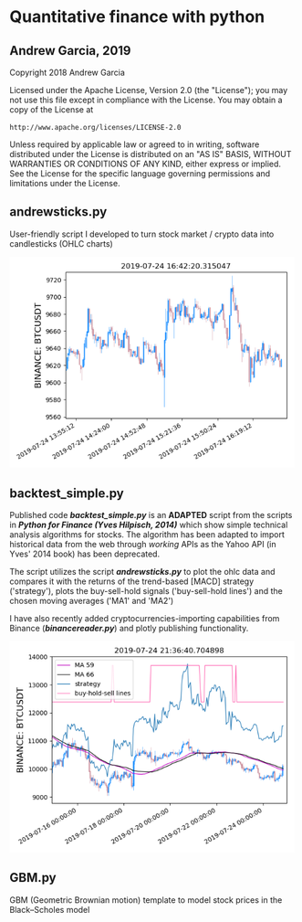 # Quantitative finance with python
## Andrew Garcia, 2019

Copyright 2018 Andrew Garcia

Licensed under the Apache License, Version 2.0 (the "License");
you may not use this file except in compliance with the License.
You may obtain a copy of the License at

    http://www.apache.org/licenses/LICENSE-2.0

Unless required by applicable law or agreed to in writing, software
distributed under the License is distributed on an "AS IS" BASIS,
WITHOUT WARRANTIES OR CONDITIONS OF ANY KIND, either express or implied.
See the License for the specific language governing permissions and
limitations under the License.

## andrewsticks.py

User-friendly script I developed to turn stock market / crypto data into candlesticks (OHLC charts)

<img src="BTC_andrewsticks.png" alt="drawing" width="500"/></a>

## backtest_simple.py

Published code _**backtest_simple.py**_ is an **ADAPTED** script from the scripts in _**Python for Finance (Yves Hilpisch, 2014)**_ which show simple technical analysis algorithms for stocks. The algorithm has been adapted to import historical data from the web through *working* APIs as the Yahoo API (in Yves' 2014 book) has been deprecated.

The script utilizes the script _**andrewsticks.py**_ to plot the ohlc data and compares it with the returns of the trend-based [MACD] strategy ('strategy'), plots the buy-sell-hold signals ('buy-sell-hold lines') and the chosen moving averages ('MA1' and 'MA2')

I have also recently added cryptocurrencies-importing capabilities from Binance (_**binancereader.py**_) and plotly publishing functionality.

<a href="https://plot.ly/~andrewrgarcia/86.embed"><img src="BTC.png" alt="drawing" width="500"/></a>


## GBM.py

GBM (Geometric Brownian motion) template to model stock prices in the Black–Scholes model
